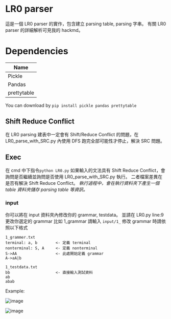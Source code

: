 # LR0 parser
這是一個 LR0 parser 的實作，包含建立 parsing table, parsing 字串。
有關 LR0 parser 的詳細解析可見我的 hackmd。

# Dependencies
|Name|
|----|
|Pickle|
|Pandas|
|prettytable|

You can download by ```pip install pickle pandas prettytable```

## Shift Reduce Conflict
在 LR0 parsing 建表中一定會有 Shift/Reduce Conflict 的問題，在 LR0_parse_with_SRC.py 內使用 DFS 跑完全部可能性才停止，解決 SRC 問題。

## Exec
在 cmd 中下指令```python LR0.py```
如果輸入的文法具有 Shift Reduce Conflict，會詢問是否繼續並詢問是否使用 LR0_parse_with_SRC.py 執行。
二者檔案差異在是否有解決 Shift Reduce Conflict。
*執行過程中，會在執行資料夾下產生一個 table 資料夾儲存 parsing table 等資訊。*

### input
你可以將在 input 資料夾內修改你的 grammar, testdata。
並請在 LR0.py line:9 更改你選定的 grammar 比如 1_grammar 請輸入 ```input/1_```
修改 grammar 時請依照以下格式
```
1_grammer.txt
terminal: a, b        <- 定義 terminal
nonterminal: S, A     <- 定義 nonterminal
S->AA                 <- 此處開始定義 grammar
A->aA|b

1_testdata.txt
bb                    <- 直接輸入測試資料
ab
abab
```

Example:

![image](https://github.com/fan0723/Compiler-LR1-parser/assets/75062267/bc59f697-b698-4739-a7ae-fd10fc7c0f01)

![image](https://github.com/fan0723/Compiler-LR1-parser/assets/75062267/c16bdb8e-276b-48ea-bd7d-261779423d69)
